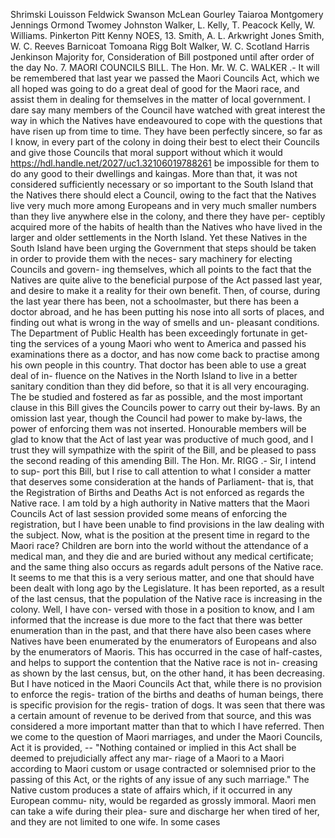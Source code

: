 Shrimski Louisson Feldwick Swanson McLean Gourley Taiaroa Montgomery Jennings Ormond Twomey Johnston Walker, L. Kelly, T. Peacock Kelly, W. Williams. Pinkerton Pitt Kenny NOES, 13. Smith, A. L. Arkwright Jones Smith, W. C. Reeves Barnicoat Tomoana Rigg Bolt Walker, W. C. Scotland Harris Jenkinson Majority for, Consideration of Bill postponed until after order of the day No. 7. MAORI COUNCILS BILL. The Hon. Mr. W. C. WALKER .- It will be remembered that last year we passed the Maori Councils Act, which we all hoped was going to do a great deal of good for the Maori race, and assist them in dealing for themselves in the matter of local government. I dare say many members of the Council have watched with great interest the way in which the Natives have endeavoured to cope with the questions that have risen up from time to time. They have been perfectly sincere, so far as I know, in every part of the colony in doing their best to elect their Councils and give those Councils that moral support without which it would https://hdl.handle.net/2027/uc1.32106019788261 be impossible for them to do any good to their dwellings and kaingas. More than that, it was not considered sufficiently necessary or so important to the South Island that the Natives there should elect a Council, owing to the fact that the Natives live very much more among Europeans and in very much smaller numbers than they live anywhere else in the colony, and there they have per- ceptibly acquired more of the habits of health than the Natives who have lived in the larger and older settlements in the North Island. Yet these Natives in the South Island have been urging the Government that steps should be taken in order to provide them with the neces- sary machinery for electing Councils and govern- ing themselves, which all points to the fact that the Natives are quite alive to the beneficial purpose of the Act passed last year, and desire to make it a reality for their own benefit. Then, of course, during the last year there has been, not a schoolmaster, but there has been a doctor abroad, and he has been putting his nose into all sorts of places, and finding out what is wrong in the way of smells and un- pleasant conditions. The Department of Public Health has been exceedingly fortunate in get- ting the services of a young Maori who went to America and passed his examinations there as a doctor, and has now come back to practise among his own people in this country. That doctor has been able to use a great deal of in- fluence on the Natives in the North Island to live in a better sanitary condition than they did before, so that it is all very encouraging. The be studied and fostered as far as possible, and the most important clause in this Bill gives the Councils power to carry out their by-laws. By an omission last year, though the Council had power to make by-laws, the power of enforcing them was not inserted. Honourable members will be glad to know that the Act of last year was productive of much good, and I trust they will sympathize with the spirit of the Bill, and be pleased to pass the second reading of this amending Bill. The Hon. Mr. RIGG .- Sir, I intend to sup- port this Bill, but I rise to call attention to what I consider a matter that deserves some consideration at the hands of Parliament- that is, that the Registration of Births and Deaths Act is not enforced as regards the Native race. I am told by a high authority in Native matters that the Maori Councils Act of last session provided some means of enforcing the registration, but I have been unable to find provisions in the law dealing with the subject. Now, what is the position at the present time in regard to the Maori race? Children are born into the world without the attendance of a medical man, and they die and are buried without any medical certificate; and the same thing also occurs as regards adult persons of the Native race. It seems to me that this is a very serious matter, and one that should have been dealt with long ago by the Legislature. It has been reported, as a result of the last census, that the population of the Native race is increasing in the colony. Well, I have con- versed with those in a position to know, and I am informed that the increase is due more to the fact that there was better enumeration than in the past, and that there have also been cases where Natives have been enumerated by the enumerators of Europeans and also by the enumerators of Maoris. This has occurred in the case of half-castes, and helps to support the contention that the Native race is not in- creasing as shown by the last census, but, on the other hand, it has been decreasing. But I have noticed in the Maori Councils Act that, while there is no provision to enforce the regis- tration of the births and deaths of human beings, there is specific provision for the regis- tration of dogs. It was seen that there was a certain amount of revenue to be derived from that source, and this was considered a more important matter than that to which I have referred. Then we come to the question of Maori marriages, and under the Maori Councils, Act it is provided, -- "Nothing contained or implied in this Act shall be deemed to prejudicially affect any mar- riage of a Maori to a Maori according to Maori custom or usage contracted or solemnised prior to the passing of this Act, or the rights of any issue of any such marriage." The Native custom produces a state of affairs which, if it occurred in any European commu- nity, would be regarded as grossly immoral. Maori men can take a wife during their plea- sure and discharge her when tired of her, and they are not limited to one wife. In some cases 